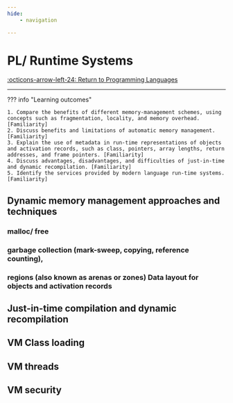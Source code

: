 ```yaml
---
hide:
    - navigation

---
```

# PL/ Runtime Systems

[:octicons-arrow-left-24: Return to Programming Languages](/Bodies-of-Knowledge/Programming-Languages/)

---

??? info "Learning outcomes"

    1. Compare the benefits of different memory-management schemes, using concepts such as fragmentation, locality, and memory overhead. [Familiarity]
    2. Discuss benefits and limitations of automatic memory management. [Familiarity]
    3. Explain the use of metadata in run-time representations of objects and activation records, such as class, pointers, array lengths, return addresses, and frame pointers. [Familiarity]
    4. Discuss advantages, disadvantages, and difficulties of just-in-time and dynamic recompilation. [Familiarity]
    5. Identify the services provided by modern language run-time systems. [Familiarity]

## Dynamic memory management approaches and techniques

### malloc/ free

### garbage collection (mark-sweep, copying, reference counting), 

### regions (also known as arenas or zones) Data layout for objects and activation records

## Just-in-time compilation and dynamic recompilation

## VM Class loading

## VM threads

## VM security